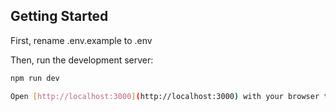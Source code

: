 ## Getting Started

First, rename .env.example to .env

Then, run the development server:

```bash
npm run dev

Open [http://localhost:3000](http://localhost:3000) with your browser to see the result.
```
